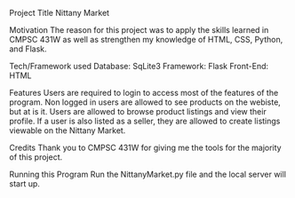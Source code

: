 Project Title
Nittany Market 

Motivation
The reason for this project was to apply the skills learned in CMPSC 431W as well as strengthen my knowledge of HTML, CSS, Python, and Flask.

Tech/Framework used
Database: SqLite3
Framework: Flask
Front-End: HTML

Features
Users are required to login to access most of the features of the program. Non logged in users are allowed to see products on the webiste, but at is it. Users are allowed to browse product listings and view their profile. If a user is also listed as a seller, they are allowed to create listings viewable on the Nittany Market.

Credits
Thank you to CMPSC 431W for giving me the tools for the majority of this project.

Running this Program
Run the NittanyMarket.py file and the local server will start up.
